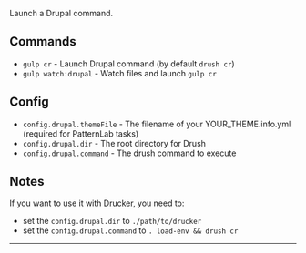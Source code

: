 Launch a Drupal command.

## Commands

- `gulp cr` - Launch Drupal command (by default `drush cr`)
- `gulp watch:drupal` - Watch files and launch `gulp cr`

## Config

- `config.drupal.themeFile` - The filename of your YOUR_THEME.info.yml (required for PatternLab tasks)
- `config.drupal.dir` - The root directory for Drush
- `config.drupal.command` - The drush command to execute

## Notes

If you want to use it with [Drucker](https://github.com/ovh-ux/drucker), you need to:

  - set the `config.drupal.dir` to `./path/to/drucker`
  - set the `config.drupal.command` to `. load-env && drush cr`

---
